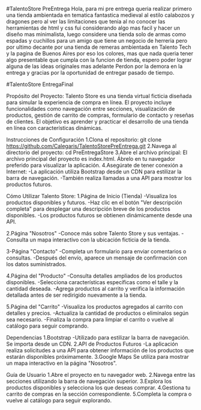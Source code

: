 #TalentoStore PreEntrega
Hola, para mi pre entrega queria realizar primero una tienda ambientada en tematica fantastica medieval al estilo calabozos y dragones pero al ver las limitaciones que tenia al no conocer las herramientas de html y css
fui considerando algo mas facil y hacer un diseño mas minimalista, luego considere una tienda solo de armas como espadas y cuchillos para un amigo que tiene un negocio de herreria pero por ultimo decante por una tienda 
de remeras ambientada en Talento Tech y la pagina de Buenos Aires por eso los colores, mas que nada queria tener algo presentable que cumpla con la funcion de tienda, espero poder lograr alguna de las ideas originales mas adelante
Perdon por la demora en la entrega y gracias por la oportunidad de entregar pasado de tiempo.


#TalentoStore EntregaFinal

Propósito del Proyecto:
Talento Store es una tienda virtual ficticia diseñada para simular la experiencia de compra en línea. El proyecto incluye funcionalidades como navegación entre secciones, visualización de productos, gestión de carrito de compras, formulario de contacto y reseñas de clientes. El objetivo es aprender y practicar el desarrollo de una tienda en línea con características dinámicas.

Instrucciones de Configuración
1.Clona el repositorio: git clone https://github.com/Calegaris/TalentoStorePreEntrega.git
2.Navega al directorio del proyecto: cd PreEntregaStore
3.Abre el archivo principal: El archivo principal del proyecto es index.html. Ábrelo en tu navegador preferido para visualizar la aplicación.
4.Asegúrate de tener conexión a Internet: 
-La aplicación utiliza Bootstrap desde un CDN para estilizar la barra de navegación.
-También realiza llamadas a una API para mostrar los productos futuros.

Cómo Utilizar Talento Store:
1.Página de Inicio (Tienda)
-Visualiza los productos disponibles y futuros.
-Haz clic en el botón "Ver descripción completa" para desplegar una descripción breve de los productos disponibles.
-Los productos futuros se obtienen dinámicamente desde una API.

2.Página "Nosotros"
-Conoce más sobre Talento Store y sus ventajas.
-Consulta un mapa interactivo con la ubicación ficticia de la tienda.

3-Página "Contacto"
-Completa un formulario para enviar comentarios o consultas.
-Después del envío, aparece un mensaje de confirmación con los datos suministrados.

4.Página del "Producto"
-Consulta detalles ampliados de los productos disponibles.
-Selecciona características específicas como el talle y la cantidad deseada.
-Agrega productos al carrito y verifica la información detallada antes de ser redirigido nuevamente a la tienda.

5.Página del "Carrito"
-Visualiza los productos agregados al carrito con detalles y precios.
-Actualiza la cantidad de productos o elimínalos según sea necesario.
-Finaliza la compra para limpiar el carrito o vuelve al catálogo para seguir comprando.

Dependencias
1.Bootstrap
-Utilizado para estilizar la barra de navegación. Se importa desde un CDN.
2.API de Productos Futuros
-La aplicación realiza solicitudes a una API para obtener información de los productos que estarán disponibles próximamente.
3.Google Maps
Se utiliza para mostrar un mapa interactivo en la página "Nosotros".

Guía de Usuario
1.Abre el proyecto en tu navegador web.
2.Navega entre las secciones utilizando la barra de navegación superior.
3.Explora los productos disponibles y selecciona los que deseas comprar.
4.Gestiona tu carrito de compras en la sección correspondiente.
5.Completa la compra o vuelve al catálogo para seguir explorando.

